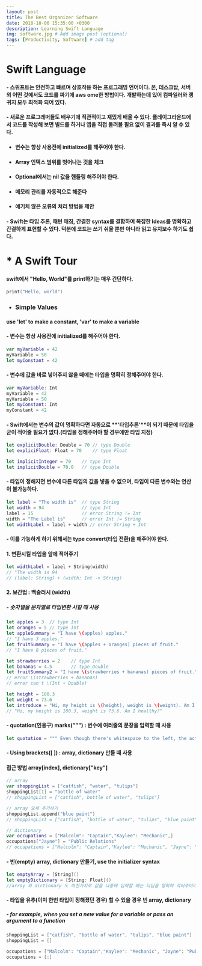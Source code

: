 ```yaml
---
layout: post
title: The Best Organizer Software
date: 2018-10-06 15:35:00 +0300
description: Learning Swift Language
img: software.jpg # Add image post (optional)
tags: [Productivity, Software] # add tag
---
```



# Swift Language

#### - 스위프트는 안전하고 빠르며 상호작용 하는 프로그래밍 언어이다. 폰, 데스크탑, 서버 외 어떤 것에서도 코드를 짜기에 aws ome한 방법이다. 개발하는데 있어 컴파일러와 랭귀지 모두 최적화 되어 있다.

#### - 새로운 프로그래머들도 배우기에 직관적이고 재밌게 배울 수 있다. 플레이그라운드에서 코드를 작성해 보면 빌드를 하거나 앱을 직접 돌려볼 필요 없이 결과를 즉시 알 수 있다.

- #### 변수는 항상 사용전에 initialized를 해주어야 한다.

- #### Array 인덱스 범위를 벗어나는 것을 체크

- #### Optional에서는 nil 값을 핸들링 해주어야 한다.

- #### 메모리 관리를 자동적으로 해준다

- #### 예기치 않은 오류의 처리 방법을 제안

#### - Swift는 타입 추론, 패턴 매칭, 간결한 syntax를 결합하여 복잡한 Ideas를 명확하고 간결하게 표현할 수 있다. 덕분에 코드는 쓰기 쉬울 뿐만 아니라 읽고 유지보수 하기도 쉽다.



# * A Swift Tour

#### swift에서 "Hello, World"를 print하기는 매우 간단하다.

```swift
print("Hello, world")
```



- ### Simple Values

#### use **'let'**  to make a constant, **'var'** to make a variable

#### - 변수는 항상 사용전에 initialized를 해주어야 한다.

```swift
var myVariable = 42
myVariable = 50
let myConstant = 42
```



#### - 변수에 값을 바로 넣어주지 않을 때에는 타입을 명확히 정해주어야 한다.

```swift
var myVariable: Int
myVariable = 42
myVariable = 50
let myConstant: Int
myConstant = 42
```



#### - Swift에서는 변수의 값이 명확하다면 자동으로 **'타입추론'**이 되기 때문에 타입을 굳이 적어줄 필요가 없다.(타입을 정해주어야 할 경우에만 타입 지정)

```swift
let explicitDouble: Double = 70	// type Double
let expliciFloat: Float = 70	// type Float

let implicitInteger = 70	// type Int
let implicitDouble = 70.0	// type Double
```



#### - 타입이 정해지면 변수에 다른 타입의 값을 넣을 수 없으며, 타입이 다른 변수와는 연산이 불가능하다.

```swift
let label = "The width is"	// type String
let width = 94				// type Int
label = 15					// error String != Int
width = "The Label is"		// error Int != String
let widthLabel = label + width // error String + Int
```



#### - 이를 가능하게 하기 위해서는 type convert(타입 전환)을 해주어야 한다.

#### 1. 변환시킬 타입을 앞에 적어주기

```swift
let widthLabel = label + String(width)
// "The width is 94
// (label: String) + (width: Int -> String)
```

#### 2. 보간법 : 백슬러시 (width)

##### - 숫자열을 문자열로 타입변환 시킬 때 사용

```swift
let apples = 3	// type Int
let oranges = 5	// type Int
let appleSummary = "I have \(apples) apples."
// "I have 3 apples."
let fruitSummary = "I have \(apples + oranges) pieces of fruit."
// "I have 8 pieces of fruit."

let strawberries = 2	// type Int
let bananas = 4.5		// type Double
let fruitSummary2 = "I have \(strawberries + bananas) pieces of fruit."
// error \(strawberries + bananas)
// error can't \(Int + Double)

let height = 180.3
let weight = 73.6
let introduce = "Hi, my height is \(height), weight is \(weight). Am I healthy? "
// "Hi, my height is 180.3, weight is 73.6. Am I healthy?"
```



#### - quotation(인용구) marks(""") : 변수에 여러줄의 문장을 입력할 때 사용

```swift
let quotation = """ Even though there's whitespace to the left, the actual lines aren't indented. Except for this line. Double quotes can appear without being escaped. """
```



#### - Using brackets([ ]) : array, dictionary 만들 때 사용

#### 접근 방법 array[index], dictionary["key"]

```swift
// array
var shoppingList = ["catfish", "water", "tulips"]
shoppingList[1] = "bottle of water"
// shoppingList = ["catfish", bottle of water", "tulips"]

// array 요새 추가하기
shoppingList.append("blue paint")
// shoppingList = ["catfish", "bottle of water", "tulips", "blue paint"]

// dictionary
var occupations = ["Malcolm": "Captain","Kaylee": "Mechanic",]
occupations["Jayne"] = "Public Relations"
// occupations = ["Malcolm": "Captain","Kaylee": "Mechanic", "Jayne": "Public Relations"]
```



#### - 빈(empty) array, dictionary 만들기, use the initializer syntax

```swift
let emptyArray = [String]()
let emptyDictionary = [String: Float]()
//array 와 dictionary 도 마찬가지로 값을 나중에 입력할 때는 타입을 명확히 적어주어야 한다.
```



#### - 타입을 유추(이미 한번 타입이 정해졌던 경우) 할 수 있을 경우 빈 array, dictionary

##### - for example, when you set a new value for a variable or pass an argument to a function

```swift
shoppingList = ["catfish", "bottle of water", "tulips", "blue paint"]
shoppingList = []

occupations = ["Malcolm": "Captain","Kaylee": "Mechanic", "Jayne": "Public Relations"]
occupations = [:]
```
